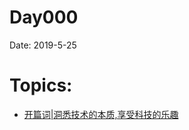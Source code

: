 # Day000
Date: 2019-5-25
# Topics: 
* [开篇词|洞悉技术的本质,享受科技的乐趣](https://github.com/harrytsz/Diary365/tree/master/DataBases/HTML/day000_0.html)
